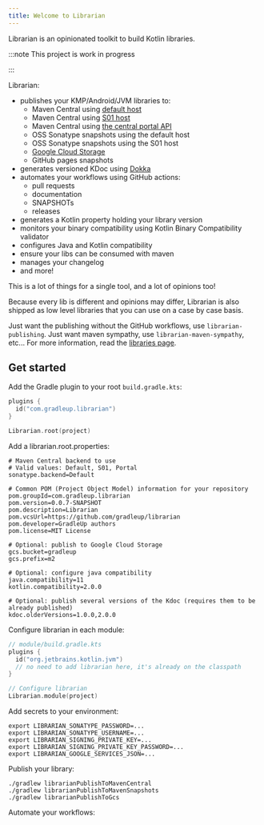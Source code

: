 ```yaml
---
title: Welcome to Librarian
---
```


Librarian is an opinionated toolkit to build Kotlin libraries.

:::note
This project is work in progress

:::

Librarian:

* publishes your KMP/Android/JVM libraries to:
    * Maven Central using [default host](https://central.sonatype.org/publish/publish-guide/#releasing-to-central)
    * Maven Central using [S01 host](https://central.sonatype.org/publish/publish-guide/#releasing-to-central)
    * Maven Central using [the central portal API](https://central.sonatype.com/api-doc)
    * OSS Sonatype snapshots using the default host
    * OSS Sonatype snapshots using the S01 host
    * [Google Cloud Storage](https://cloud.google.com/storage?hl=en)
    * GitHub pages snapshots
* generates versioned KDoc using [Dokka](https://github.com/Kotlin/dokka)
* automates your workflows using GitHub actions:
    * pull requests
    * documentation
    * SNAPSHOTs
    * releases
* generates a Kotlin property holding your library version
* monitors your binary compatibility using Kotlin Binary Compatibility validator
* configures Java and Kotlin compatibility
* ensure your libs can be consumed with maven
* manages your changelog
* and more!

This is a lot of things for a single tool, and a lot of opinions too!

Because every lib is different and opinions may differ, Librarian is also shipped as low level libraries that you can use on a case by case basis.

Just want the publishing without the GitHub workflows, use `librarian-publishing`. Just want maven sympathy, use `librarian-maven-sympathy`, etc... For more information, read the [libraries page](libraries.md).

## Get started

Add the Gradle plugin to your root `build.gradle.kts`:

```kotlin
plugins {
  id("com.gradleup.librarian")
}

Librarian.root(project)
```

Add a librarian.root.properties:

```
# Maven Central backend to use
# Valid values: Default, S01, Portal
sonatype.backend=Default

# Common POM (Project Object Model) information for your repository
pom.groupId=com.gradleup.librarian
pom.version=0.0.7-SNAPSHOT
pom.description=Librarian
pom.vcsUrl=https://github.com/gradleup/librarian
pom.developer=GradleUp authors
pom.license=MIT License

# Optional: publish to Google Cloud Storage
gcs.bucket=gradleup
gcs.prefix=m2

# Optional: configure java compatibility
java.compatibility=11 
kotlin.compatibility=2.0.0

# Optional: publish several versions of the Kdoc (requires them to be already published)
kdoc.olderVersions=1.0.0,2.0.0
```

Configure librarian in each module:

```kotlin
// module/build.gradle.kts
plugins {
  id("org.jetbrains.kotlin.jvm")
  // no need to add librarian here, it's already on the classpath
}

// Configure librarian
Librarian.module(project)
```

Add secrets to your environment:

```
export LIBRARIAN_SONATYPE_PASSWORD=...
export LIBRARIAN_SONATYPE_USERNAME=...
export LIBRARIAN_SIGNING_PRIVATE_KEY=...
export LIBRARIAN_SIGNING_PRIVATE_KEY_PASSWORD=...
export LIBRARIAN_GOOGLE_SERVICES_JSON=...
```

Publish your library:

```
./gradlew librarianPublishToMavenCentral
./gradlew librarianPublishToMavenSnapshots
./gradlew librarianPublishToGcs
```

Automate your workflows:

